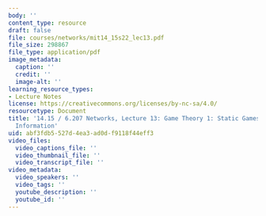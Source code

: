 ```yaml
---
body: ''
content_type: resource
draft: false
file: courses/networks/mit14_15s22_lec13.pdf
file_size: 298867
file_type: application/pdf
image_metadata:
  caption: ''
  credit: ''
  image-alt: ''
learning_resource_types:
- Lecture Notes
license: https://creativecommons.org/licenses/by-nc-sa/4.0/
resourcetype: Document
title: '14.15 / 6.207 Networks, Lecture 13: Game Theory 1: Static Games with Complete
  Information'
uid: abf3fdb5-527d-4ea3-ad0d-f9118f44eff3
video_files:
  video_captions_file: ''
  video_thumbnail_file: ''
  video_transcript_file: ''
video_metadata:
  video_speakers: ''
  video_tags: ''
  youtube_description: ''
  youtube_id: ''
---
```

